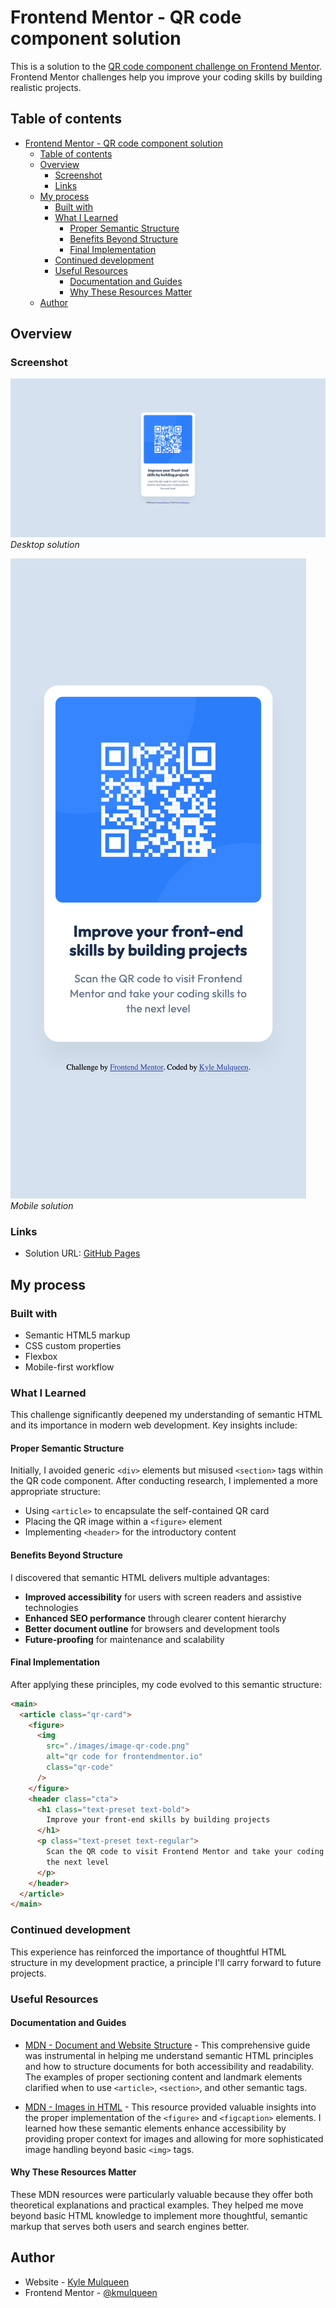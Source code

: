 # Frontend Mentor - QR code component solution

This is a solution to the [QR code component challenge on Frontend Mentor](https://www.frontendmentor.io/challenges/qr-code-component-iux_sIO_H). Frontend Mentor challenges help you improve your coding skills by building realistic projects.

## Table of contents

- [Frontend Mentor - QR code component solution](#frontend-mentor---qr-code-component-solution)
  - [Table of contents](#table-of-contents)
  - [Overview](#overview)
    - [Screenshot](#screenshot)
    - [Links](#links)
  - [My process](#my-process)
    - [Built with](#built-with)
    - [What I Learned](#what-i-learned)
      - [Proper Semantic Structure](#proper-semantic-structure)
      - [Benefits Beyond Structure](#benefits-beyond-structure)
      - [Final Implementation](#final-implementation)
    - [Continued development](#continued-development)
    - [Useful Resources](#useful-resources)
      - [Documentation and Guides](#documentation-and-guides)
      - [Why These Resources Matter](#why-these-resources-matter)
  - [Author](#author)

## Overview

### Screenshot

![Kyle Mulqueen's desktop solution to the frontend mentor qr code challenge](./images/kyle-qr-solution-desktop.png)
_Desktop solution_

![Kyle Mulqueen's mobile solution to the frontend mentor qr code challenge](./images/kyle-qr-solution-mobile.png)
_Mobile solution_

### Links

- Solution URL: [GitHub Pages](https://kmulqueen.github.io/QR-Code-Challenge/)

## My process

### Built with

- Semantic HTML5 markup
- CSS custom properties
- Flexbox
- Mobile-first workflow

### What I Learned

This challenge significantly deepened my understanding of semantic HTML and its importance in modern web development. Key insights include:

#### Proper Semantic Structure

Initially, I avoided generic `<div>` elements but misused `<section>` tags within the QR code component. After conducting research, I implemented a more appropriate structure:

- Using `<article>` to encapsulate the self-contained QR card
- Placing the QR image within a `<figure>` element
- Implementing `<header>` for the introductory content

#### Benefits Beyond Structure

I discovered that semantic HTML delivers multiple advantages:

- **Improved accessibility** for users with screen readers and assistive technologies
- **Enhanced SEO performance** through clearer content hierarchy
- **Better document outline** for browsers and development tools
- **Future-proofing** for maintenance and scalability

#### Final Implementation

After applying these principles, my code evolved to this semantic structure:

```html
<main>
  <article class="qr-card">
    <figure>
      <img
        src="./images/image-qr-code.png"
        alt="qr code for frontendmentor.io"
        class="qr-code"
      />
    </figure>
    <header class="cta">
      <h1 class="text-preset text-bold">
        Improve your front-end skills by building projects
      </h1>
      <p class="text-preset text-regular">
        Scan the QR code to visit Frontend Mentor and take your coding skills to
        the next level
      </p>
    </header>
  </article>
</main>
```

### Continued development

This experience has reinforced the importance of thoughtful HTML structure in my development practice, a principle I'll carry forward to future projects.

### Useful Resources

#### Documentation and Guides

- [MDN - Document and Website Structure](https://developer.mozilla.org/en-US/docs/Learn/HTML/Introduction_to_HTML/Document_and_website_structure) - This comprehensive guide was instrumental in helping me understand semantic HTML principles and how to structure documents for both accessibility and readability. The examples of proper sectioning content and landmark elements clarified when to use `<article>`, `<section>`, and other semantic tags.

- [MDN - Images in HTML](https://developer.mozilla.org/en-US/docs/Learn/HTML/Multimedia_and_embedding/Images_in_HTML) - This resource provided valuable insights into the proper implementation of the `<figure>` and `<figcaption>` elements. I learned how these semantic elements enhance accessibility by providing proper context for images and allowing for more sophisticated image handling beyond basic `<img>` tags.

#### Why These Resources Matter

These MDN resources were particularly valuable because they offer both theoretical explanations and practical examples. They helped me move beyond basic HTML knowledge to implement more thoughtful, semantic markup that serves both users and search engines better.

## Author

- Website - [Kyle Mulqueen](https://kmulqueen.github.io/portfolio-2025/)
- Frontend Mentor - [@kmulqueen](https://www.frontendmentor.io/profile/kmulqueen)
